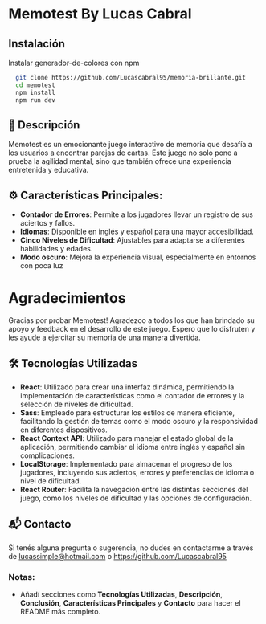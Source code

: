 # Memotest By Lucas Cabral

## Instalación

Instalar generador-de-colores con npm

```bash
  git clone https://github.com/Lucascabral95/memoria-brillante.git
  cd memotest
  npm install 
  npm run dev
```
## 🌟 Descripción

Memotest es un emocionante juego interactivo de memoria que desafía a los usuarios a encontrar parejas de cartas. Este juego no solo pone a prueba la agilidad mental, sino que también ofrece una experiencia entretenida y educativa.

## ⚙️ Características Principales:

- **Contador de Errores**: Permite a los jugadores llevar un registro de sus aciertos y fallos.
- **Idiomas**: Disponible en inglés y español para una mayor accesibilidad.
- **Cinco Niveles de Dificultad**: Ajustables para adaptarse a diferentes habilidades y edades.
- **Modo oscuro**: Mejora la experiencia visual, especialmente en entornos con poca luz

# Agradecimientos 
Gracias por probar Memotest! Agradezco a todos los que han brindado su apoyo y feedback en el desarrollo de este juego. Espero que lo disfruten y les ayude a ejercitar su memoria de una manera divertida.

## 🛠️ Tecnologías Utilizadas
- **React**: Utilizado para crear una interfaz dinámica, permitiendo la implementación de características como el contador de errores y la selección de niveles de dificultad.
- **Sass**: Empleado para estructurar los estilos de manera eficiente, facilitando la gestión de temas como el modo oscuro y la responsividad en diferentes dispositivos.
- **React Context API**: Utilizado para manejar el estado global de la aplicación, permitiendo cambiar el idioma entre inglés y español sin complicaciones.
- **LocalStorage**: Implementado para almacenar el progreso de los jugadores, incluyendo sus aciertos, errores y preferencias de idioma o nivel de dificultad.
- **React Router**: Facilita la navegación entre las distintas secciones del juego, como los niveles de dificultad y las opciones de configuración.

## 📬 Contacto

Si tenés alguna pregunta o sugerencia, no dudes en contactarme a través de lucassimple@hotmail.com o https://github.com/Lucascabral95

### Notas: 

- Añadí secciones como **Tecnologías Utilizadas**, **Descripción**, **Conclusión**, **Características Principales** y **Contacto** para hacer el README más completo.

